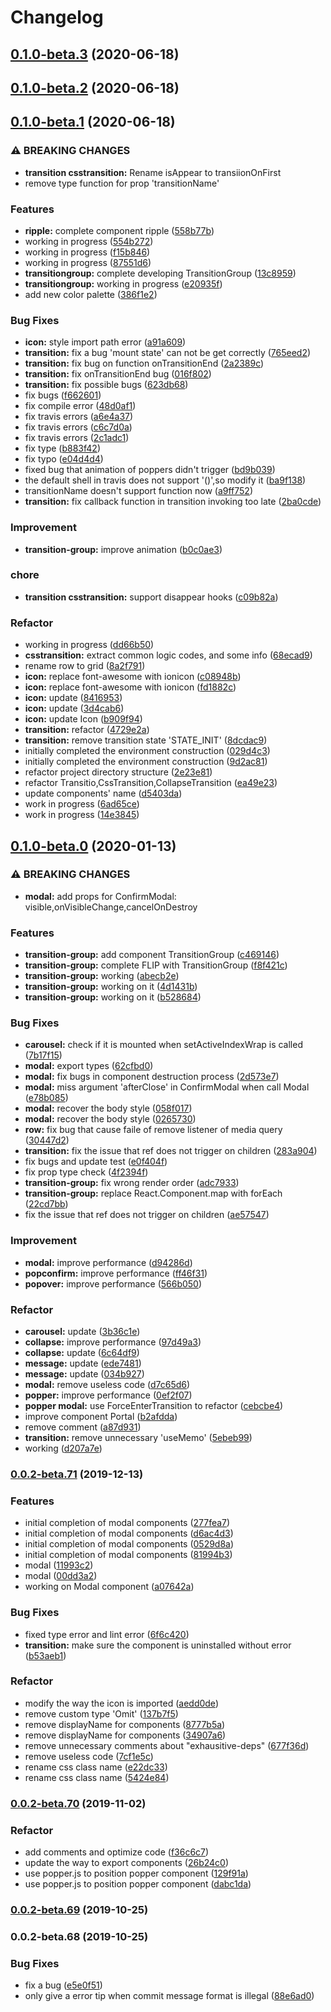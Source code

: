 # Changelog
## [0.1.0-beta.3](https://github.com/xl-vision/xl-vision/compare/v0.1.0-beta.2...v0.1.0-beta.3) (2020-06-18)

## [0.1.0-beta.2](https://github.com/xl-vision/xl-vision/compare/v0.1.0-beta.1...v0.1.0-beta.2) (2020-06-18)

## [0.1.0-beta.1](https://github.com/xl-vision/xl-vision/compare/v0.1.0-beta.0...v0.1.0-beta.1) (2020-06-18)


### ⚠ BREAKING CHANGES

* **transition csstransition:** Rename isAppear to transiionOnFirst
* remove type function for prop 'transitionName'

### Features

* **ripple:** complete component ripple ([558b77b](https://github.com/xl-vision/xl-vision/commit/558b77bf68304af0b90b5e1cec3889a04b284c5b))
* working in progress ([554b272](https://github.com/xl-vision/xl-vision/commit/554b2728375fc8933c6f10f3e2113c3da9992ff6))
* working in progress ([f15b846](https://github.com/xl-vision/xl-vision/commit/f15b846b1c7dd4315cd27406b5b77e686172f7ca))
* working in progress ([87551d6](https://github.com/xl-vision/xl-vision/commit/87551d62b88fd58b170946b8b0d0705a084ca443))
* **transitiongroup:** complete developing TransitionGroup ([13c8959](https://github.com/xl-vision/xl-vision/commit/13c895918f04fc3e4c8179c6f3b7d8d7f7b29537))
* **transitiongroup:** working in progress ([e20935f](https://github.com/xl-vision/xl-vision/commit/e20935f79aa4c33a0c3eae9a0a1fa83296831c24))
* add new color palette ([386f1e2](https://github.com/xl-vision/xl-vision/commit/386f1e2487d6db5a65fc8ca29a027444ab4ca2b9))


### Bug Fixes

* **icon:** style import path error ([a91a609](https://github.com/xl-vision/xl-vision/commit/a91a6098ae1327fdf7e911a4c791c204aaa48545))
* **transition:** fix a bug 'mount state' can not be get correctly ([765eed2](https://github.com/xl-vision/xl-vision/commit/765eed2e07f9c2d8d05809ffbf35be8f77c9150a))
* **transition:** fix bug on function onTransitionEnd ([2a2389c](https://github.com/xl-vision/xl-vision/commit/2a2389c8c2a2dc673cb0ed32e9a1a967a3c9264b))
* **transition:** fix onTransitionEnd bug ([016f802](https://github.com/xl-vision/xl-vision/commit/016f8025bf8ee8558e4406f13a2075381d9bb39e))
* **transition:** fix possible bugs ([623db68](https://github.com/xl-vision/xl-vision/commit/623db6805a27b199319c4ab3479215e138dcf709))
* fix bugs ([f662601](https://github.com/xl-vision/xl-vision/commit/f6626016025ec9e0f114b0becccc0ad682de9bed))
* fix compile error ([48d0af1](https://github.com/xl-vision/xl-vision/commit/48d0af1418e92ecf32fb39ff6fc6ebc17204495f))
* fix travis errors ([a6e4a37](https://github.com/xl-vision/xl-vision/commit/a6e4a37340acfd8b82267a6433f8ea1b8619445b))
* fix travis errors ([c6c7d0a](https://github.com/xl-vision/xl-vision/commit/c6c7d0a7696e8becaa5ed43ef1c8afc55346542a))
* fix travis errors ([2c1adc1](https://github.com/xl-vision/xl-vision/commit/2c1adc1d5d180bf6081b6484d58987965a0bae4f))
* fix type ([b883f42](https://github.com/xl-vision/xl-vision/commit/b883f421f266995f611de7cd9eac18e39cda2893))
* fix typo ([e04d4d4](https://github.com/xl-vision/xl-vision/commit/e04d4d4ade6f82e941ddb6121718e10f78c06012))
* fixed bug that animation of poppers didn't trigger ([bd9b039](https://github.com/xl-vision/xl-vision/commit/bd9b0398e4d437b9f4bdd19b687fd855d89e1996))
* the default shell in travis does not support '()',so modify it ([ba9f138](https://github.com/xl-vision/xl-vision/commit/ba9f138237455f4a59c77c9e2407b668abeb61b2))
* transitionName doesn't support function now ([a9ff752](https://github.com/xl-vision/xl-vision/commit/a9ff7524e50fefb31d3aa0d7de7c5c72dab6fc02))
* **transition:** fix callback function in transition invoking too late ([2ba0cde](https://github.com/xl-vision/xl-vision/commit/2ba0cde68a20e6a9cef59fbe6f5429b863cb2fea))


### Improvement

* **transition-group:** improve animation ([b0c0ae3](https://github.com/xl-vision/xl-vision/commit/b0c0ae3c99282354ce491d6137e98e6220312080))


### chore

* **transition csstransition:** support disappear hooks ([c09b82a](https://github.com/xl-vision/xl-vision/commit/c09b82aa6387a06a4cd108480cfecb98882f293f))


### Refactor

* working in progress ([dd66b50](https://github.com/xl-vision/xl-vision/commit/dd66b5077b73fa25c79ebb87d9ec4c35dc356b6f))
* **csstransition:** extract common logic codes, and some info ([68ecad9](https://github.com/xl-vision/xl-vision/commit/68ecad922a1a4e539556d139e74b719d6c827326))
* rename row to grid ([8a2f791](https://github.com/xl-vision/xl-vision/commit/8a2f79180972160dd15b060eb2acb9cafb3be804))
* **icon:** replace font-awesome with ionicon ([c08948b](https://github.com/xl-vision/xl-vision/commit/c08948b2dffe3e6e54960bb2ede115c7aad099b4))
* **icon:** replace font-awesome with ionicon ([fd1882c](https://github.com/xl-vision/xl-vision/commit/fd1882c2008d274d48e151eb9f8713e25a02cb24))
* **icon:** update ([8416953](https://github.com/xl-vision/xl-vision/commit/8416953a2941c07a34e354b86419d73671f26d3d))
* **icon:** update ([3d4cab6](https://github.com/xl-vision/xl-vision/commit/3d4cab6c107214f12b23f5d7d105d486d18c4a41))
* **icon:** update Icon ([b909f94](https://github.com/xl-vision/xl-vision/commit/b909f94954f4bf4ed9157ce9cdac3a5fce44795d))
* **transition:** refactor ([4729e2a](https://github.com/xl-vision/xl-vision/commit/4729e2a364bf6da305dcc26b0270abb37dfeab12))
* **transition:** remove transition state 'STATE_INIT' ([8dcdac9](https://github.com/xl-vision/xl-vision/commit/8dcdac93d81af84eb94b0fbc666f177872979743))
* initially completed the environment construction ([029d4c3](https://github.com/xl-vision/xl-vision/commit/029d4c31dc77b5934e37f2e09734bdccfd93de75))
* initially completed the environment construction ([9d2ac81](https://github.com/xl-vision/xl-vision/commit/9d2ac819bd33c8a200b6344c194dd4f3bd7ff24e))
* refactor project  directory structure ([2e23e81](https://github.com/xl-vision/xl-vision/commit/2e23e811069f5f8783bef08d579bd9b709621eef))
* refactor Transitio,CssTransition,CollapseTransition ([ea49e23](https://github.com/xl-vision/xl-vision/commit/ea49e2344b00bfea50f312b93b4b511134ba95f2))
* update components' name ([d5403da](https://github.com/xl-vision/xl-vision/commit/d5403daee21669036c59ac4577bea4d127e43653))
* work in progress ([6ad65ce](https://github.com/xl-vision/xl-vision/commit/6ad65cef86090cf3a0fede66aa9c363c0fd098e3))
* work in progress ([14e3845](https://github.com/xl-vision/xl-vision/commit/14e3845ec25c46ed7df09b2cff02d682683aa87c))

## [0.1.0-beta.0](https://github.com/xl-vision/xl-vision/compare/v0.0.2-beta.71...v0.1.0-beta.0) (2020-01-13)


### ⚠ BREAKING CHANGES

* **modal:** add props for ConfirmModal: visible,onVisibleChange,cancelOnDestroy

### Features

* **transition-group:** add component TransitionGroup ([c469146](https://github.com/xl-vision/xl-vision/commit/c46914695915f8106599c2a46d8729009446d1f5))
* **transition-group:** complete FLIP with TransitionGroup ([f8f421c](https://github.com/xl-vision/xl-vision/commit/f8f421c5316ef1b28bc42bdb9431fcb0eb52e07a))
* **transition-group:** working ([abecb2e](https://github.com/xl-vision/xl-vision/commit/abecb2e51c1c9e402bac0171f4880fec8dca102d))
* **transition-group:** working on it ([4d1431b](https://github.com/xl-vision/xl-vision/commit/4d1431ba506caa7734efb8c61bc3edeca2ba72c0))
* **transition-group:** working on it ([b528684](https://github.com/xl-vision/xl-vision/commit/b52868420a1f1f8473afd0672ebb28cea119992c))


### Bug Fixes

* **carousel:** check if it is mounted when setActiveIndexWrap is called ([7b17f15](https://github.com/xl-vision/xl-vision/commit/7b17f15d7e4af9cadc18ac792c35160a4e1adb74))
* **modal:** export types ([62cfbd0](https://github.com/xl-vision/xl-vision/commit/62cfbd0f8a67c5613ebcaa41d102fde89b935586))
* **modal:** fix bugs in component destruction process ([2d573e7](https://github.com/xl-vision/xl-vision/commit/2d573e7c482d1fe5a8a5b1accc33374244bef412))
* **modal:** miss argument 'afterClose' in ConfirmModal when call Modal ([e78b085](https://github.com/xl-vision/xl-vision/commit/e78b08517b03f595ae3487b7dbac1ad80e8642b8))
* **modal:** recover the body style ([058f017](https://github.com/xl-vision/xl-vision/commit/058f017a1c60b3da142f9803efa494fd6fd38ff2))
* **modal:** recover the body style ([0265730](https://github.com/xl-vision/xl-vision/commit/026573044d12bfea5c45fa16ed62002fcbf36f8d))
* **row:** fix bug that cause faile of remove listener of media query ([30447d2](https://github.com/xl-vision/xl-vision/commit/30447d2b10a61eb364c86ccc599c88049d88898c))
* **transition:** fix the issue that ref does not trigger on children ([283a904](https://github.com/xl-vision/xl-vision/commit/283a904562b29b399f3e6a26e21b3fc5eba5b878))
* fix bugs and update test ([e0f404f](https://github.com/xl-vision/xl-vision/commit/e0f404ffc18170b4e5319ed3e168ead6dfb99771))
* fix prop type check ([4f2394f](https://github.com/xl-vision/xl-vision/commit/4f2394f257e79263c349ee694866fb4d8180985d))
* **transition-group:** fix wrong render order ([adc7933](https://github.com/xl-vision/xl-vision/commit/adc7933772058228fa1fee7380cdee38a04da026))
* **transition-group:** replace React.Component.map with forEach ([22cd7bb](https://github.com/xl-vision/xl-vision/commit/22cd7bb4778451bea73a0bf452f0696344c4f0c4))
* fix the issue that ref does not trigger on children ([ae57547](https://github.com/xl-vision/xl-vision/commit/ae575472984b07c2f45739aeb83327c245e5f2ad))


### Improvement

* **modal:** improve performance ([d94286d](https://github.com/xl-vision/xl-vision/commit/d94286da7483989daac86d935bc44c3a15723d0b))
* **popconfirm:** improve performance ([ff46f31](https://github.com/xl-vision/xl-vision/commit/ff46f316388f982c3bcb6b7c816e617c6cf90134))
* **popover:** improve performance ([566b050](https://github.com/xl-vision/xl-vision/commit/566b050b356cad81e8bbcd341833a313fe61489d))


### Refactor

* **carousel:** update ([3b36c1e](https://github.com/xl-vision/xl-vision/commit/3b36c1e45326b2df6869ef8e2404209aa1dd10b3))
* **collapse:** improve performance ([97d49a3](https://github.com/xl-vision/xl-vision/commit/97d49a3ca7f9a9693c6a8df17258c6ce5c6a994b))
* **collapse:** update ([6c64df9](https://github.com/xl-vision/xl-vision/commit/6c64df9dd8842739efebb2efcfeffb8e99228ba8))
* **message:** update ([ede7481](https://github.com/xl-vision/xl-vision/commit/ede74815d3fe589d8a5aa6c12e6bab5a37e4c51b))
* **message:** update ([034b927](https://github.com/xl-vision/xl-vision/commit/034b9271033ca155a2096fed45d6735b306d364f))
* **modal:** remove useless code ([d7c65d6](https://github.com/xl-vision/xl-vision/commit/d7c65d6ad7f515ce6b2164305a136731cee6a0f0))
* **popper:** improve performance ([0ef2f07](https://github.com/xl-vision/xl-vision/commit/0ef2f079abb89a4cf5f2006358d68745dbe771b5))
* **popper modal:** use ForceEnterTransition to refactor ([cebcbe4](https://github.com/xl-vision/xl-vision/commit/cebcbe416ff3aa46fc8dbca9a930a93d049f19ff))
* improve component Portal ([b2afdda](https://github.com/xl-vision/xl-vision/commit/b2afddadae9dc6bdc0dc0628b33b2dd1c5da50b1))
* remove comment ([a87d931](https://github.com/xl-vision/xl-vision/commit/a87d931e7c5b88ac630cbf554b8baabbf116c169))
* **transition:** remove unnecessary 'useMemo' ([5ebeb99](https://github.com/xl-vision/xl-vision/commit/5ebeb9961d7f980d0f4451f2e49612c5d29d6e25))
* working ([d207a7e](https://github.com/xl-vision/xl-vision/commit/d207a7e1df989133703e3b1232d76121cd8054ed))

### [0.0.2-beta.71](https://github.com/xl-vision/xl-vision/compare/v0.0.2-beta.70...v0.0.2-beta.71) (2019-12-13)


### Features

* initial completion of modal components ([277fea7](https://github.com/xl-vision/xl-vision/commit/277fea7b440d1ecd54bac2cb5702df67a34f577e))
* initial completion of modal components ([d6ac4d3](https://github.com/xl-vision/xl-vision/commit/d6ac4d39f5f0b290e6abca4f69458e055a8ddd54))
* initial completion of modal components ([0529d8a](https://github.com/xl-vision/xl-vision/commit/0529d8ae9c470a2b6fb93f43c705df096b8be92a))
* initial completion of modal components ([81994b3](https://github.com/xl-vision/xl-vision/commit/81994b3af89dea41a533ed6fadb2880093c85a95))
* modal ([11993c2](https://github.com/xl-vision/xl-vision/commit/11993c24df549737041c24ff664c72a3589c488e))
* modal ([00dd3a2](https://github.com/xl-vision/xl-vision/commit/00dd3a2a03e17f26a3f5de24363a2dafcf4a9811))
* working on Modal component ([a07642a](https://github.com/xl-vision/xl-vision/commit/a07642a26bccbde6dae164273ee60e342dcf2aee))


### Bug Fixes

* fixed type error and lint error ([6f6c420](https://github.com/xl-vision/xl-vision/commit/6f6c420bb8c24ff17913cb5661d87dc2ec4cfa3d))
* **transition:** make sure the component is uninstalled without error ([b53aeb1](https://github.com/xl-vision/xl-vision/commit/b53aeb1b7988d6a704be276792c6e3b81b1a9df2))


### Refactor

* modify the way the icon is imported ([aedd0de](https://github.com/xl-vision/xl-vision/commit/aedd0de501484fcf224f5dc7db7f3f54a6e57880))
* remove custom type 'Omit' ([137b7f5](https://github.com/xl-vision/xl-vision/commit/137b7f5153048436d7994aa543742c225fdffa4b))
* remove displayName for components ([8777b5a](https://github.com/xl-vision/xl-vision/commit/8777b5adb33f61d6d84df0bfc1742b0c7b81f4a5))
* remove displayName for components ([34907a6](https://github.com/xl-vision/xl-vision/commit/34907a650fb23d32a5d7e997788abe9010fc5cfe))
* remove unnecessary comments about "exhausitive-deps" ([677f36d](https://github.com/xl-vision/xl-vision/commit/677f36d266aec1752bf1dffafcb7807f42f3f155))
* remove useless code ([7cf1e5c](https://github.com/xl-vision/xl-vision/commit/7cf1e5c65debceafc43ad1b054e042b5d28ae1d8))
* rename css class name ([e22dc33](https://github.com/xl-vision/xl-vision/commit/e22dc33a8169a9786672c854caab76eb94bffd8a))
* rename css class name ([5424e84](https://github.com/xl-vision/xl-vision/commit/5424e840c19df24e3bd50d6fc9750da96c878612))

### [0.0.2-beta.70](https://github.com/xl-vision/xl-vision/compare/v0.0.2-beta.69...v0.0.2-beta.70) (2019-11-02)


### Refactor

* add comments and optimize code ([f36c6c7](https://github.com/xl-vision/xl-vision/commit/f36c6c73222a564deca4831e7b6092954cff85b9))
* update the way to export components ([26b24c0](https://github.com/xl-vision/xl-vision/commit/26b24c061d3f428bf3484b262e47972814f733ab))
* use popper.js to position popper component ([129f91a](https://github.com/xl-vision/xl-vision/commit/129f91a9f53969a5f7c2929f1b5edeb2f5a32af2))
* use popper.js to position popper component ([dabc1da](https://github.com/xl-vision/xl-vision/commit/dabc1da939b6a7ada3a4983552e7144f7e4e1b20))

### [0.0.2-beta.69](https://github.com/xl-vision/xl-vision/compare/v0.0.2-beta.68...v0.0.2-beta.69) (2019-10-25)

### 0.0.2-beta.68 (2019-10-25)


### Bug Fixes

* fix a bug ([e5e0f51](https://github.com/xl-vision/xl-vision/commit/e5e0f51802235e4dd6a60323d6d452058e5f218a))
* only give a error tip when commit message format is illegal ([88e6ad0](https://github.com/xl-vision/xl-vision/commit/88e6ad0f0d047563b3124734fa748db7c2dc88a7))
